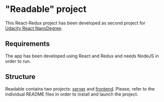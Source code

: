 # "Readable" project
This React-Redux project has been developed as second project for [Udacity React NanoDegree](https://www.udacity.com/course/react-nanodegree--nd019).

## Requirements
The app has been developed using React and Redux and needs NodeJS in order to run.

## Structure
Readable contains two projects: [server](https://github.com/platypus85/readable/tree/master/server) and [frontend](https://github.com/platypus85/readable/tree/master/frontend). Please, refer to the individual README files in order to install and launch the project.